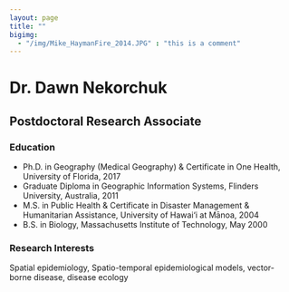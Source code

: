 ```yaml
---
layout: page
title: ""
bigimg: 
  - "/img/Mike_HaymanFire_2014.JPG" : "this is a comment"
---
```


# Dr. Dawn Nekorchuk
## Postdoctoral Research Associate

### Education
- Ph.D. in Geography (Medical Geography) & Certificate in One Health, University of Florida, 2017
- Graduate Diploma in Geographic Information Systems, Flinders University, Australia, 2011
- M.S. in Public Health & Certificate in Disaster Management & Humanitarian Assistance, University of Hawai‘i at Mānoa, 2004
- B.S. in Biology, Massachusetts Institute of Technology, May 2000

### Research Interests
Spatial epidemiology, Spatio-temporal epidemiological models, vector-borne disease, disease ecology
